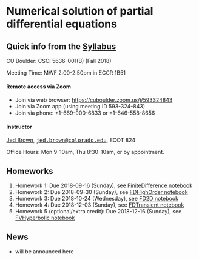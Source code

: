 # Numerical solution of partial differential equations

## Quick info from the [Syllabus](Syllabus.md)

CU Boulder: CSCI 5636-001(B) (Fall 2018)

Meeting Time: MWF 2:00-2:50pm in ECCR 1B51

#### Remote access via Zoom

* Join via web browser: https://cuboulder.zoom.us/j/593324843
* Join via Zoom app (using meeting ID 593-324-843)
* Join via phone: +1-669-900-6833 or +1-646-558-8656

#### Instructor

[Jed Brown](https://jedbrown.org), [<tt>jed.brown@colorado.edu</tt>](mailto:jed.brown@colorado.edu), ECOT 824

Office Hours: Mon 9-10am, Thu 8:30-10am, or by appointment.

## Homeworks

1. Homework 1: Due 2018-09-16 (Sunday), see [FiniteDifference notebook](FiniteDifference.ipynb)
2. Homework 2: Due 2018-09-30 (Sunday), see [FDHighOrder notebook](FDHighOrder.ipynb)
3. Homework 3: Due 2018-10-24 (Wednesday), see [FD2D notebook](FD2D.ipnb)
4. Homework 4: Due 2018-12-03 (Sunday), see [FDTransient notebook](FDTransient.ipynb)
5. Homework 5 (optional/extra credit): Due 2018-12-16 (Sunday), see [FVHyperbolic notebook](FVHyperbolic.ipynb)

## News

* will be announced here

